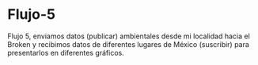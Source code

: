 # Flujo-5
Flujo 5, enviamos datos (publicar) ambientales desde mi localidad hacia el Broken y recibimos datos de diferentes lugares de México (suscribir) para presentarlos en diferentes gráficos. 
